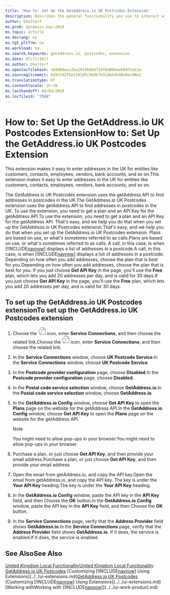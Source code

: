 ```yaml
---
title: 'How to: Set Up the GetAddress.io UK Postcodes Extension'
description: Describes the general functionality you use to interact with data in Dynamics NAV, such as entering values, sorting data, and changing views.
author: bholtorf
ms.prod: dynamics-nav-2018
ms.topic: article
ms.devlang: na
ms.tgt_pltfrm: na
ms.workload: na
ms.search.keywords: getaddress.io, postcodes, extension
ms.date: 07/17/2017
ms.author: bholtorf
ms.openlocfilehash: 3d4988eec2ba1933b6b0f16f64006ae69971a51e
ms.sourcegitcommit: 02827d275e1341d5c9ddb7b314b43b48a9ac96e2
ms.translationtype: HT
ms.contentlocale: zh-CN
ms.lasthandoff: 04/04/2019
ms.locfileid: "7560"
---
```

# <a name="how-to-set-up-the-getaddressio-uk-postcodes-extension"></a><span data-ttu-id="23e01-103">How to: Set Up the GetAddress.io UK Postcodes Extension</span><span class="sxs-lookup"><span data-stu-id="23e01-103">How to: Set Up the GetAddress.io UK Postcodes Extension</span></span>
<span data-ttu-id="23e01-104">This extension makes it easy to enter addresses in the UK for entities like customers, contacts, employees, vendors, bank accounts, and so on.</span><span class="sxs-lookup"><span data-stu-id="23e01-104">This extension makes it easy to enter addresses in the UK for entities like customers, contacts, employees, vendors, bank accounts, and so on.</span></span>

<span data-ttu-id="23e01-105">The GetAddress.io UK Postcodes extension uses the getAddress API to find addresses in postcodes in the UK.</span><span class="sxs-lookup"><span data-stu-id="23e01-105">The GetAddress.io UK Postcodes extension uses the getAddress API to find addresses in postcodes in the UK.</span></span> <span data-ttu-id="23e01-106">To use the extension, you need to get a plan and an API Key for the getAddress API.</span><span class="sxs-lookup"><span data-stu-id="23e01-106">To use the extension, you need to get a plan and an API Key for the getAddress API.</span></span> <span data-ttu-id="23e01-107">That's easy, and we help you do that when you set up the GetAddress.io UK Postcodes extension.</span><span class="sxs-lookup"><span data-stu-id="23e01-107">That's easy, and we help you do that when you set up the GetAddress.io UK Postcodes extension.</span></span> <span data-ttu-id="23e01-108">Plans are based on use, or what's sometimes referred to as calls.</span><span class="sxs-lookup"><span data-stu-id="23e01-108">Plans are based on use, or what's sometimes referred to as calls.</span></span> <span data-ttu-id="23e01-109">A call, in this case, is when [!INCLUDE[navnow](../../includes/navnow_md.md)] displays a list of addresses in a postcode.</span><span class="sxs-lookup"><span data-stu-id="23e01-109">A call, in this case, is when [!INCLUDE[navnow](../../includes/navnow_md.md)] displays a list of addresses in a postcode.</span></span> <span data-ttu-id="23e01-110">Depending on how often you add addresses, choose the plan that is best for you.</span><span class="sxs-lookup"><span data-stu-id="23e01-110">Depending on how often you add addresses, choose the plan that is best for you.</span></span> <span data-ttu-id="23e01-111">If you just choose **Get API Key** in the page, you'll use the **Free** plan, which lets you add 20 addresses per day, and is valid for 30 days.</span><span class="sxs-lookup"><span data-stu-id="23e01-111">If you just choose **Get API Key** in the page, you'll use the **Free** plan, which lets you add 20 addresses per day, and is valid for 30 days.</span></span>

## <a name="to-set-up-the-getaddressio-uk-postcodes-extension"></a><span data-ttu-id="23e01-112">To set up the GetAddress.io UK Postcodes extension</span><span class="sxs-lookup"><span data-stu-id="23e01-112">To set up the GetAddress.io UK Postcodes extension</span></span>
1. <span data-ttu-id="23e01-113">Choose the ![Search for Page or Report](../../media/ui-search/search_small.png "Search for Page or Report icon") icon, enter **Service Connections**, and then choose the related link.</span><span class="sxs-lookup"><span data-stu-id="23e01-113">Choose the ![Search for Page or Report](../../media/ui-search/search_small.png "Search for Page or Report icon") icon, enter **Service Connections**, and then choose the related link.</span></span>  
2. <span data-ttu-id="23e01-114">In the **Service Connections** window, choose **UK Postcode Service**.</span><span class="sxs-lookup"><span data-stu-id="23e01-114">In the **Service Connections** window, choose **UK Postcode Service**.</span></span>
3. <span data-ttu-id="23e01-115">In the **Postcode provider configuration** page, choose **Disabled**.</span><span class="sxs-lookup"><span data-stu-id="23e01-115">In the **Postcode provider configuration** page, choose **Disabled**.</span></span>
4. <span data-ttu-id="23e01-116">In the **Postal code service selection** window, choose **GetAddress.io**.</span><span class="sxs-lookup"><span data-stu-id="23e01-116">In the **Postal code service selection** window, choose **GetAddress.io**.</span></span>
5. <span data-ttu-id="23e01-117">In the **GetAddress.io Config** window, choose **Get API Key** to open the **Plans** page on the website for the getAddress API.</span><span class="sxs-lookup"><span data-stu-id="23e01-117">In the **GetAddress.io Config** window, choose **Get API Key** to open the **Plans** page on the website for the getAddress API.</span></span>  

    > [!NOTE]  
   >   <span data-ttu-id="23e01-118">You might need to allow pop-ups in your browser.</span><span class="sxs-lookup"><span data-stu-id="23e01-118">You might need to allow pop-ups in your browser.</span></span>

6. <span data-ttu-id="23e01-119">Purchase a plan, or just choose **Get API Key**, and then provide your email address.</span><span class="sxs-lookup"><span data-stu-id="23e01-119">Purchase a plan, or just choose **Get API Key**, and then provide your email address.</span></span>
7. <span data-ttu-id="23e01-120">Open the email from getAddress.io, and copy the API key.</span><span class="sxs-lookup"><span data-stu-id="23e01-120">Open the email from getAddress.io, and copy the API key.</span></span> <span data-ttu-id="23e01-121">The key is under the **Your API Key** heading.</span><span class="sxs-lookup"><span data-stu-id="23e01-121">The key is under the **Your API Key** heading.</span></span>
8. <span data-ttu-id="23e01-122">In the **GetAddress.io Config** window, paste the API key in the **API Key** field, and then Choose the **OK** button.</span><span class="sxs-lookup"><span data-stu-id="23e01-122">In the **GetAddress.io Config** window, paste the API key in the **API Key** field, and then Choose the **OK** button.</span></span>
9. <span data-ttu-id="23e01-123">In the **Service Connections** page, verify that the **Address Provider** field shows **GetAddress.io**.</span><span class="sxs-lookup"><span data-stu-id="23e01-123">In the **Service Connections** page, verify that the **Address Provider** field shows **GetAddress.io**.</span></span> <span data-ttu-id="23e01-124">If it does, the service is enabled.</span><span class="sxs-lookup"><span data-stu-id="23e01-124">If it does, the service is enabled.</span></span>

## <a name="see-also"></a><span data-ttu-id="23e01-125">See Also</span><span class="sxs-lookup"><span data-stu-id="23e01-125">See Also</span></span>
[<span data-ttu-id="23e01-126">United Kingdom Local Functionality</span><span class="sxs-lookup"><span data-stu-id="23e01-126">United Kingdom Local Functionality</span></span>](united-kingdom-local-functionality.md)  
<span data-ttu-id="23e01-127">[GetAddress.io UK Postcodes](../../ui-extensions-getaddressio.md)
[Customizing [!INCLUDE[navnow](../../includes/navnow_md.md)] Using Extensions](../../ui-extensions.md)</span><span class="sxs-lookup"><span data-stu-id="23e01-127">[GetAddress.io UK Postcodes](../../ui-extensions-getaddressio.md)
[Customizing [!INCLUDE[navnow](../../includes/navnow_md.md)] Using Extensions](../../ui-extensions.md)</span></span>  
[<span data-ttu-id="23e01-128">Working with</span><span class="sxs-lookup"><span data-stu-id="23e01-128">Working with</span></span> [!INCLUDE[navnow](../../includes/navnow_md.md)]](../../ui-work-product.md)
